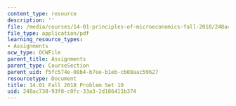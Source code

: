 ```yaml
---
content_type: resource
description: ''
file: /media/courses/14-01-principles-of-microeconomics-fall-2018/248ac73893f8c0fc33a32d186411b374_MIT14_01F18_pset10.pdf
file_type: application/pdf
learning_resource_types:
- Assignments
ocw_type: OCWFile
parent_title: Assignments
parent_type: CourseSection
parent_uid: f5fc574e-08b4-b7ee-b1eb-cb08aac59627
resourcetype: Document
title: 14.01 Fall 2018 Problem Set 10
uid: 248ac738-93f8-c0fc-33a3-2d186411b374
---
```

